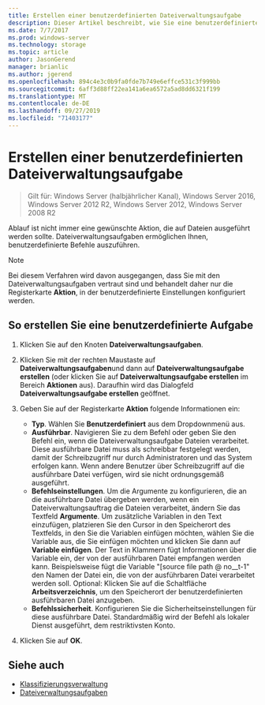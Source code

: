 ```yaml
---
title: Erstellen einer benutzerdefinierten Dateiverwaltungsaufgabe
description: Dieser Artikel beschreibt, wie Sie eine benutzerdefinierte Dateiverwaltungsaufgabe und benutzerdefinierten Aufgaben erstellen.
ms.date: 7/7/2017
ms.prod: windows-server
ms.technology: storage
ms.topic: article
author: JasonGerend
manager: brianlic
ms.author: jgerend
ms.openlocfilehash: 894c4e3c0b9fa0fde7b749e6effce531c3f999bb
ms.sourcegitcommit: 6aff3d88ff22ea141a6ea6572a5ad8dd6321f199
ms.translationtype: MT
ms.contentlocale: de-DE
ms.lasthandoff: 09/27/2019
ms.locfileid: "71403177"
---
```

# <a name="create-a-custom-file-management-task"></a>Erstellen einer benutzerdefinierten Dateiverwaltungsaufgabe

> Gilt für: Windows Server (halbjährlicher Kanal), Windows Server 2016, Windows Server 2012 R2, Windows Server 2012, Windows Server 2008 R2

Ablauf ist nicht immer eine gewünschte Aktion, die auf Dateien ausgeführt werden sollte. Dateiverwaltungsaufgaben ermöglichen Ihnen, benutzerdefinierte Befehle auszuführen.

> [!Note]
> Bei diesem Verfahren wird davon ausgegangen, dass Sie mit den Dateiverwaltungsaufgaben vertraut sind und behandelt daher nur die Registerkarte **Aktion**, in der benutzerdefinierte Einstellungen konfiguriert werden.

## <a name="to-create-a-custom-task"></a>So erstellen Sie eine benutzerdefinierte Aufgabe

1.  Klicken Sie auf den Knoten **Dateiverwaltungsaufgaben**.

2.  Klicken Sie mit der rechten Maustaste auf **Dateiverwaltungsaufgaben**und dann auf **Dateiverwaltungsaufgabe erstellen** (oder klicken Sie auf **Dateiverwaltungsaufgabe erstellen** im Bereich **Aktionen** aus). Daraufhin wird das Dialogfeld **Dateiverwaltungsaufgabe erstellen** geöffnet.

3.  Geben Sie auf der Registerkarte **Aktion** folgende Informationen ein:

    -   **Typ**. Wählen Sie **Benutzerdefiniert** aus dem Dropdownmenü aus.
    -   **Ausführbar**. Navigieren Sie zu dem Befehl oder geben Sie den Befehl ein, wenn die Dateiverwaltungsaufgabe Dateien verarbeitet. Diese ausführbare Datei muss als schreibbar festgelegt werden, damit der Schreibzugriff nur durch Administratoren und das System erfolgen kann. Wenn andere Benutzer über Schreibzugriff auf die ausführbare Datei verfügen, wird sie nicht ordnungsgemäß ausgeführt.
    -   **Befehlseinstellungen**. Um die Argumente zu konfigurieren, die an die ausführbare Datei übergeben werden, wenn ein Dateiverwaltungsauftrag die Dateien verarbeitet, ändern Sie das Textfeld **Argumente**. Um zusätzliche Variablen in den Text einzufügen, platzieren Sie den Cursor in den Speicherort des Textfelds, in den Sie die Variablen einfügen möchten, wählen Sie die Variable aus, die Sie einfügen möchten und klicken Sie dann auf **Variable einfügen**. Der Text in Klammern fügt Informationen über die Variable ein, der von der ausführbaren Datei empfangen werden kann. Beispielsweise fügt die Variable "\[source file path @ no__t-1" den Namen der Datei ein, die von der ausführbaren Datei verarbeitet werden soll. Optional: Klicken Sie auf die Schaltfläche **Arbeitsverzeichnis**, um den Speicherort der benutzerdefinierten ausführbaren Datei anzugeben.
    -   **Befehlssicherheit**. Konfigurieren Sie die Sicherheitseinstellungen für diese ausführbare Datei. Standardmäßig wird der Befehl als lokaler Dienst ausgeführt, dem restriktivsten Konto.

4.  Klicken Sie auf **OK**.

## <a name="see-also"></a>Siehe auch

-   [Klassifizierungsverwaltung](classification-management.md)
-   [Dateiverwaltungsaufgaben](file-management-tasks.md)